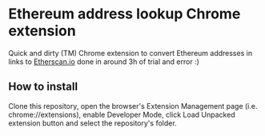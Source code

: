 # Ethereum address lookup Chrome extension

Quick and dirty (TM) Chrome extension to convert Ethereum addresses in links to [Etherscan.io](https://etherscan.io) done in around 3h of trial and error :)

## How to install

Clone this repository, open the browser's Extension Management page (i.e. chrome://extensions), enable Developer Mode, click Load Unpacked extension button and select the repository's folder.
